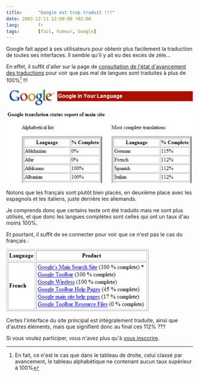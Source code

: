 ```yaml
--- 
title:      "Google est trop traduit !!!" 
date: 2003-12-11 12:00:00 +02:00
lang:       fr 
tags:       [fail, humour, Google]
---
```


Google fait appel à ses utilisateurs pour obtenir plus facilement la traduction de toutes ses interfaces. Il semble qu'il y ait eu des excès de zèle…

En effet, il suffit d'aller sur la page de [consultation de l'état d'avancement des traductions](https://services.google.com/tcbin/tc.py?cmd=status) pour voir que pas mal de langues sont traduites à plus de 100%[^t1] !!!

![](google_tr_bestof.png)

Notons que les français sont plutôt bien placés, en deuxième place avec les espagnols et les italiens, juste derrière les allemands.

Je comprends donc que certains texte ont été traduits mais ne sont plus utilisés, et que donc les langues complètes sont celles qui ont un taux d'au moins 100%.

Et pourtant, il suffit de se connecter pour voir que ce n'est pas le cas du français :

![](google_tr_fr.png)

Certes l'interface du site principal est intégralement traduite, ainsi que d'autres éléments, mais que signifient donc au final ces 112% ???

Si vous voulez participer, vous n'avez plus qu'à [vous insccrire](https://services.google.com/tc/Welcome.html).


[^t1]: En fait, ce n'est le cas que dans le tableau de droite, celui classé par avancement, le tableau alphabétique ne contenant aucun taux supérieur à 100%

